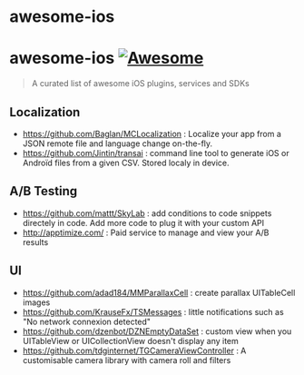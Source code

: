 # awesome-ios
# awesome-ios [![Awesome](https://cdn.rawgit.com/sindresorhus/awesome/d7305f38d29fed78fa85652e3a63e154dd8e8829/media/badge.svg)](https://github.com/sindresorhus/awesome)
> A curated list of awesome iOS plugins, services and SDKs


## Localization
- https://github.com/Baglan/MCLocalization : Localize your app from a JSON remote file and language change on-the-fly.
- https://github.com/Jintin/transai : command line tool to generate iOS or Androïd files from a given CSV. Stored localy in device.

## A/B Testing
- https://github.com/mattt/SkyLab : add conditions to code snippets directely in code. Add more code to plug it with your custom API
- http://apptimize.com/ : Paid service to manage and view your A/B results

## UI
- https://github.com/adad184/MMParallaxCell : create parallax UITableCell images
- https://github.com/KrauseFx/TSMessages : little notifications such as "No network connexion detected"
- https://github.com/dzenbot/DZNEmptyDataSet : custom view when you UITableView or UICollectionView doesn't display any item
- https://github.com/tdginternet/TGCameraViewController : A customisable camera library with camera roll and filters
